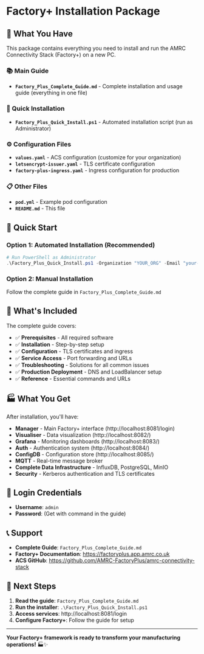 # Factory+ Installation Package

## 📁 What You Have

This package contains everything you need to install and run the AMRC Connectivity Stack (Factory+) on a new PC.

### 📚 Main Guide
- **`Factory_Plus_Complete_Guide.md`** - Complete installation and usage guide (everything in one file)

### 🚀 Quick Installation
- **`Factory_Plus_Quick_Install.ps1`** - Automated installation script (run as Administrator)

### ⚙️ Configuration Files
- **`values.yaml`** - ACS configuration (customize for your organization)
- **`letsencrypt-issuer.yaml`** - TLS certificate configuration
- **`factory-plus-ingress.yaml`** - Ingress configuration for production

### 📋 Other Files
- **`pod.yml`** - Example pod configuration
- **`README.md`** - This file

## 🚀 Quick Start

### Option 1: Automated Installation (Recommended)
```powershell
# Run PowerShell as Administrator
.\Factory_Plus_Quick_Install.ps1 -Organization "YOUR_ORG" -Email "your-email@domain.com"
```

### Option 2: Manual Installation
Follow the complete guide in `Factory_Plus_Complete_Guide.md`

## 📖 What's Included

The complete guide covers:
- ✅ **Prerequisites** - All required software
- ✅ **Installation** - Step-by-step setup
- ✅ **Configuration** - TLS certificates and ingress
- ✅ **Service Access** - Port forwarding and URLs
- ✅ **Troubleshooting** - Solutions for all common issues
- ✅ **Production Deployment** - DNS and LoadBalancer setup
- ✅ **Reference** - Essential commands and URLs

## 🏭 What You Get

After installation, you'll have:
- **Manager** - Main Factory+ interface (http://localhost:8081/login)
- **Visualiser** - Data visualization (http://localhost:8082/)
- **Grafana** - Monitoring dashboards (http://localhost:8083/)
- **Auth** - Authentication system (http://localhost:8084/)
- **ConfigDB** - Configuration store (http://localhost:8085/)
- **MQTT** - Real-time message broker
- **Complete Data Infrastructure** - InfluxDB, PostgreSQL, MinIO
- **Security** - Kerberos authentication and TLS certificates

## 🔐 Login Credentials

- **Username**: `admin`
- **Password**: (Get with command in the guide)

## 📞 Support

- **Complete Guide**: `Factory_Plus_Complete_Guide.md`
- **Factory+ Documentation**: https://factoryplus.app.amrc.co.uk
- **ACS GitHub**: https://github.com/AMRC-FactoryPlus/amrc-connectivity-stack

## 🎯 Next Steps

1. **Read the guide**: `Factory_Plus_Complete_Guide.md`
2. **Run the installer**: `.\Factory_Plus_Quick_Install.ps1`
3. **Access services**: http://localhost:8081/login
4. **Configure Factory+**: Follow the guide for setup

---

**Your Factory+ framework is ready to transform your manufacturing operations!** 🏭✨
